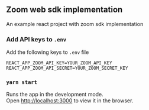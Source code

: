 ## Zoom web sdk implementation

An example react project with zoom sdk implementation

### Add API keys to `.env`

Add the following keys to `.env` file

```
REACT_APP_ZOOM_API_KEY=YOUR_ZOOM_API_KEY
REACT_APP_ZOOM_API_SECRET=YOUR_ZOOM_SECRET_KEY
```

### `yarn start`

Runs the app in the development mode.<br />
Open [http://localhost:3000](http://localhost:3000) to view it in the browser.